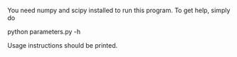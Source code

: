 You need numpy and scipy installed to run this program.  To get help, simply do

python parameters.py -h

Usage instructions should be printed.
